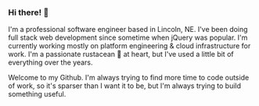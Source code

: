 ### Hi there! 👋

I'm a professional software engineer based in Lincoln, NE.  I've been doing full stack web development since sometime when jQuery was popular.  I'm currently working mostly on platform engineering & cloud infrastructure for work.  I'm a passionate rustacean 🦀 at heart, but I've used a little bit of everything over the years.

Welcome to my Github.  I'm always trying to find more time to code outside of work, so it's sparser than I want it to be, but I'm always trying to build something useful.
